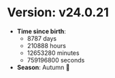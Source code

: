 # Version: v24.0.21
- **Time since birth**:
  - 8787 days
  - 210888 hours
  - 12653280 minutes
  - 759196800 seconds
- **Season**: Autumn 🍁

